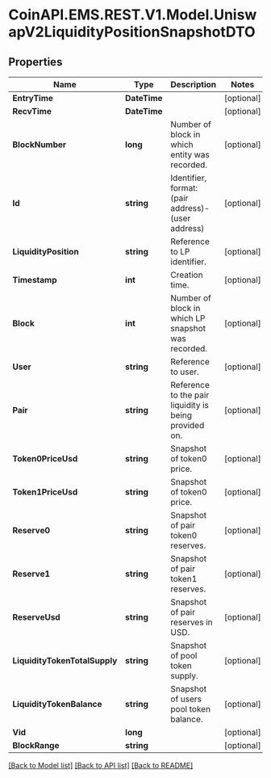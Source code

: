 
# CoinAPI.EMS.REST.V1.Model.UniswapV2LiquidityPositionSnapshotDTO

## Properties

Name | Type | Description | Notes
------------ | ------------- | ------------- | -------------
**EntryTime** | **DateTime** |  | [optional] 
**RecvTime** | **DateTime** |  | [optional] 
**BlockNumber** | **long** | Number of block in which entity was recorded. | [optional] 
**Id** | **string** | Identifier, format: (pair address)-(user address) | [optional] 
**LiquidityPosition** | **string** | Reference to LP identifier. | [optional] 
**Timestamp** | **int** | Creation time. | [optional] 
**Block** | **int** | Number of block in which LP snapshot was recorded. | [optional] 
**User** | **string** | Reference to user. | [optional] 
**Pair** | **string** | Reference to the pair liquidity is being provided on. | [optional] 
**Token0PriceUsd** | **string** | Snapshot of token0 price. | [optional] 
**Token1PriceUsd** | **string** | Snapshot of token0 price. | [optional] 
**Reserve0** | **string** | Snapshot of pair token0 reserves. | [optional] 
**Reserve1** | **string** | Snapshot of pair token1 reserves. | [optional] 
**ReserveUsd** | **string** | Snapshot of pair reserves in USD. | [optional] 
**LiquidityTokenTotalSupply** | **string** | Snapshot of pool token supply. | [optional] 
**LiquidityTokenBalance** | **string** | Snapshot of users pool token balance. | [optional] 
**Vid** | **long** |  | [optional] 
**BlockRange** | **string** |  | [optional] 

[[Back to Model list]](../README.md#documentation-for-models)
[[Back to API list]](../README.md#documentation-for-api-endpoints)
[[Back to README]](../README.md)

